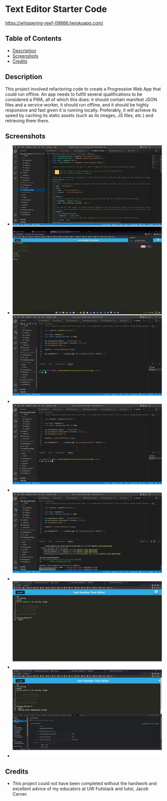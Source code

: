# Text Editor Starter Code

https://whispering-reef-09866.herokuapp.com/

## Table of Contents

- [Description](#description)
- [Screenshots](#screenshots)
- [Credits](#credits)

## Description

This project involved refactoring code to create a Progressive Web App that could run offline. An app needs to fulfill several qualifications to be considered a PWA, all of which this does: it should contain manifest JSON files and a service worker, it should run offline, and it should be highly responsive and fast given it is running locally. Preferably, it will achieve its speed by caching its static assets (such as its images, JS files, etc.) and retrieving them there.

## Screenshots

- ![Alt= Screenshot showing the webpack config.](./assets/screenshots/screenshot1.jpg)
- ![Alt= Screenshot showing the install prompt that pops up to install the app to desktop when the install button is clicked.](./assets/screenshots/screenshot2.jpg)
- ![Alt= Screenshot showing the CLI prompt to install all required packages.](./assets/screenshots/screenshot3.jpg)
- ![Alt= Screenshot showing the CLI prompt to build and start the app.](./assets/screenshots/screenshot4.jpg)
- ![Alt= Screenshot showing a successful run build/start command.](./assets/screenshots/screenshot5.jpg)
- ![Alt= Screenshot showing the app working on localhost3000.](./assets/screenshots/screenshot6.jpg)
- ![Alt= Screenshot showing the app working offline using a service worker.](./assets/screenshots/screenshot7.jpg)

## Credits

- This project could not have been completed without the hardwork and excellent advice of my educators at UW Fullstack and tutor, Jacob Carver.
